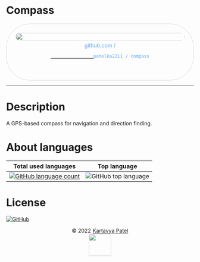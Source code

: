 # Compass

<div style="width: 100%;text-align: center;">
    <div title="patelka2211/compass on GitHub" style="display: flex;flex-direction: column;align-items: center;justify-content: space-around; max-width: 100vw; margin: auto; padding: 0.6vh;border: 1px solid #b9bbbe99; border-radius: 1.6vh;">
        <img src="https://opengraph.githubassets.com/1/patelka2211/compass" alt="" style="width: 100%;height: 100%;border-radius: 1vh;">
        <div style="margin: 5px auto;color: #58a6ff;">
            github.com /
            <code>
            <a href="https://github.com/patelka2211/compass" title="patelka2211/compass on GitHub" target="blank_" style="cursor: pointer;">
                <a href="https://github.com/patelka2211" title="patelka2211 on GitHub" style="text-decoration: none;color: #58a6ff;" target="blank_">patelka2211</a> / <a href="https://github.com/patelka2211/compass" title="patelka2211/compass on GitHub" style="text-decoration: none;color: #58a6ff;" target="blank_">compass</a>
            </a>
        </code>
        </div>
    </div>
</div>

---

# Description

A GPS-based compass for navigation and direction finding.

# About languages

|                                                                   Total used languages                                                                    |                                      Top language                                       |
| :-------------------------------------------------------------------------------------------------------------------------------------------------------: | :-------------------------------------------------------------------------------------: |
| [![GitHub language count](https://img.shields.io/github/languages/count/patelka2211/compass)](https://api.github.com/repos/patelka2211/compass/languages) | ![GitHub top language](https://img.shields.io/github/languages/top/patelka2211/compass) |

# License

[![GitHub](https://img.shields.io/github/license/patelka2211/compass?color=%2359c7fa)](./LICENSE)

<div style="display: flex; flex-direction: column; align-items: center;">
<div style="display: flex; align-items: center;">
&copy; 2022
<a href="https://github.com/patelka2211" title="Kartavya Patel" style="margin-left: 5px;">Kartavya Patel</a>
</div>
<a href="https://github.com/patelka2211" title="Kartavya Patel"><img src="https://avatars.githubusercontent.com/u/82671701?v=4" width="60px"/></a>
</div>
